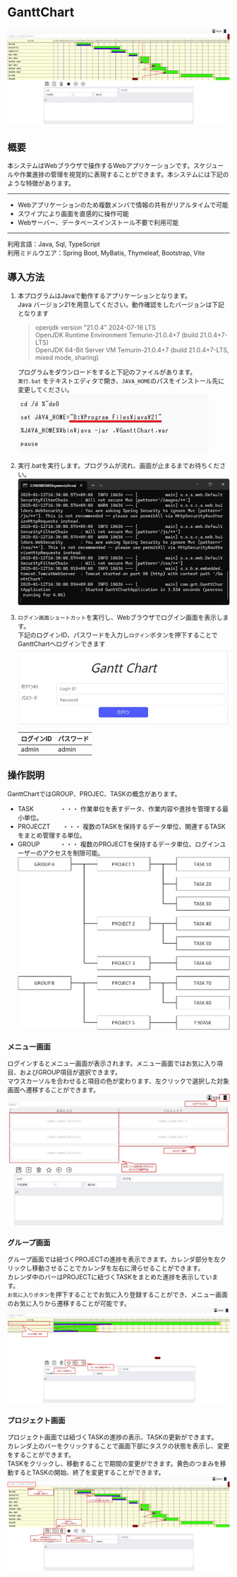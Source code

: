 # GanttChart

![画面イメージ](https://raw.githubusercontent.com/cykret99/GanttChart/refs/heads/main/readme/headerImage.jpg)

## 概要

本システムはWebブラウザで操作するWebアプリケーションです。スケジュールや作業進捗の管理を視覚的に表現することができます。本システムには下記のような特徴があります。  
***  

- Webアプリケーションのため複数メンバで情報の共有がリアルタイムで可能  
- スワイプにより画面を直感的に操作可能  
- Webサーバー、データベースインストール不要で利用可能  

***  

利用言語：Java, Sql, TypeScript  
利用ミドルウエア：Spring Boot, MyBatis, Thymeleaf, Bootstrap, Vite

## 導入方法

1. 本プログラムはJavaで動作するアプリケーションとなります。  
   Java バージョン21を用意してください。動作確認をしたバージョンは下記となります  
   > openjdk version "21.0.4" 2024-07-16 LTS  
   > OpenJDK Runtime Environment Temurin-21.0.4+7 (build 21.0.4+7-LTS)  
   > OpenJDK 64-Bit Server VM Temurin-21.0.4+7 (build 21.0.4+7-LTS, mixed mode, sharing)  

   プログラムをダウンロードをすると下記のファイルがあります。  
   `実行.bat` をテキストエディタで開き、`JAVA_HOME`のパスをインストール先に変更してください。  
   ![バッチファイル設定変更](https://raw.githubusercontent.com/cykret99/GanttChart/refs/heads/main/readme/editBat.jpg)  

1. 実行.batを実行します。プログラムが流れ、画面が止まるまでお待ちください。
   ![バッチ実行結果画面](https://raw.githubusercontent.com/cykret99/GanttChart/refs/heads/main/readme/exeBat.jpg)  

1. `ログイン画面ショートカット`を実行し、Webブラウザでログイン画面を表示します。  
   下記のログインID、パスワードを入力し`ログイン`ボタンを押下することでGanttChartへログインできます  
   ![ログイン画面](https://raw.githubusercontent.com/cykret99/GanttChart/refs/heads/main/readme/loginView.jpg)  

   | ログインID | パスワード |  
   | --- | --- |  
   | admin | admin |

## 操作説明

GanttChartではGROUP、PROJEC、TASKの概念があります。  

- TASK　　　　 ・・・ 作業単位を表すデータ、作業内容や進捗を管理する最小単位。  
- PROJECZT　　・・・ 複数のTASKを保持するデータ単位、関連するTASKをまとめ管理する単位。  
- GROUP　　　 ・・・  複数のPROJECTを保持するデータ単位、ログインユーザーのアクセスを制限可能。  
   ![データ構造](https://raw.githubusercontent.com/cykret99/GanttChart/refs/heads/main/readme/dataStruct.jpg)  

### メニュー画面

ログインするとメニュー画面が表示されます。メニュー画面ではお気に入り項目、およびGROUP項目が選択できます。  
マウスカーソルを合わせると項目の色が変わります、左クリックで選択した対象画面へ遷移することができます。  
![メニュー画面](https://raw.githubusercontent.com/cykret99/GanttChart/refs/heads/main/readme/menuView.jpg)  

### グループ画面

グループ画面では紐づくPROJECTの進捗を表示できます。カレンダ部分を左クリックし移動させることでカレンダを左右に滑らせることができます。  
カレンダ中のバーはPROJECTに紐づくTASKをまとめた進捗を表示しています。  
`お気に入りボタン`を押下することでお気に入り登録することができ、メニュー画面のお気に入りから遷移することが可能です。  
![グループ画面](https://raw.githubusercontent.com/cykret99/GanttChart/refs/heads/main/readme/groupView.jpg)  

### プロジェクト画面

プロジェクト画面では紐づくTASKの進捗の表示、TASKの更新ができます。  
カレンダ上のバーをクリックすることで画面下部にタスクの状態を表示し、変更をすることができます。  
TASKをクリックし、移動することで期間の変更ができます。黄色のつまみを移動するとTASKの開始、終了を変更することができます。  
![プロジェクト画面](https://raw.githubusercontent.com/cykret99/GanttChart/refs/heads/main/readme/projectView.jpg)  

